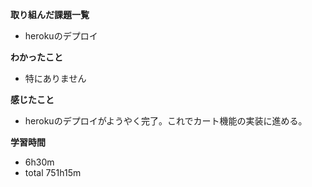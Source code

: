 **取り組んだ課題一覧**
* herokuのデプロイ

**わかったこと**
* 特にありません
  
**感じたこと**
* herokuのデプロイがようやく完了。これでカート機能の実装に進める。

**学習時間**
* 6h30m
 * total 751h15m
